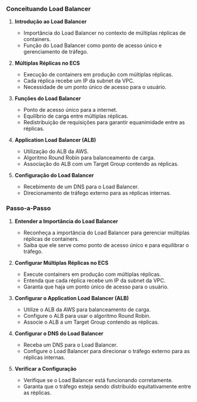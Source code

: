 ### Conceituando Load Balancer

1. **Introdução ao Load Balancer**

   - Importância do Load Balancer no contexto de múltiplas réplicas de containers.
   - Função do Load Balancer como ponto de acesso único e gerenciamento de tráfego.

2. **Múltiplas Réplicas no ECS**

   - Execução de containers em produção com múltiplas réplicas.
   - Cada réplica recebe um IP da subnet da VPC.
   - Necessidade de um ponto único de acesso para o usuário.

3. **Funções do Load Balancer**

   - Ponto de acesso único para a internet.
   - Equilíbrio de carga entre múltiplas réplicas.
   - Redistribuição de requisições para garantir equanimidade entre as réplicas.

4. **Application Load Balancer (ALB)**

   - Utilização do ALB da AWS.
   - Algoritmo Round Robin para balanceamento de carga.
   - Associação do ALB com um Target Group contendo as réplicas.

5. **Configuração do Load Balancer**
   - Recebimento de um DNS para o Load Balancer.
   - Direcionamento de tráfego externo para as réplicas internas.

### Passo-a-Passo

1. **Entender a Importância do Load Balancer**

   - Reconheça a importância do Load Balancer para gerenciar múltiplas réplicas de containers.
   - Saiba que ele serve como ponto de acesso único e para equilibrar o tráfego.

2. **Configurar Múltiplas Réplicas no ECS**

   - Execute containers em produção com múltiplas réplicas.
   - Entenda que cada réplica recebe um IP da subnet da VPC.
   - Garanta que haja um ponto único de acesso para o usuário.

3. **Configurar o Application Load Balancer (ALB)**

   - Utilize o ALB da AWS para balanceamento de carga.
   - Configure o ALB para usar o algoritmo Round Robin.
   - Associe o ALB a um Target Group contendo as réplicas.

4. **Configurar o DNS do Load Balancer**

   - Receba um DNS para o Load Balancer.
   - Configure o Load Balancer para direcionar o tráfego externo para as réplicas internas.

5. **Verificar a Configuração**
   - Verifique se o Load Balancer está funcionando corretamente.
   - Garanta que o tráfego esteja sendo distribuído equitativamente entre as réplicas.
